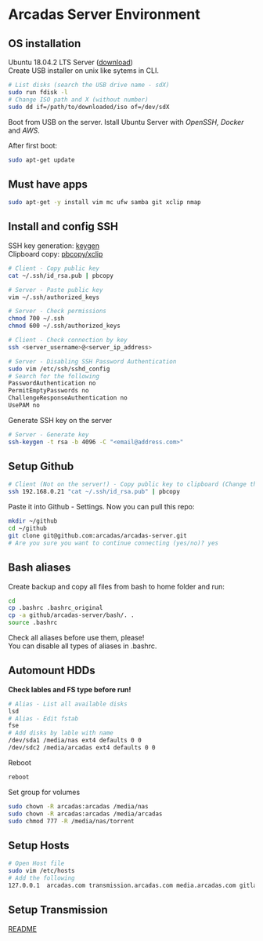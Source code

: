 # Arcadas Server Environment

## OS installation

Ubuntu 18.04.2 LTS Server ([download](https://ubuntu.com/download/server)) \
Create USB installer on unix like sytems in CLI.

```sh
# List disks (search the USB drive name - sdX)
sudo run fdisk -l
# Change ISO path and X (without number)
sudo dd if=/path/to/downloaded/iso of=/dev/sdX
```

Boot from USB on the server. Istall Ubuntu Server with *OpenSSH, Docker* and *AWS*.

After first boot:

```sh
sudo apt-get update
```

## Must have apps

```sh
sudo apt-get -y install vim mc ufw samba git xclip nmap
```

## Install and config SSH

SSH key generation: [keygen](https://www.ssh.com/ssh/keygen/) \
Clipboard copy: [pbcopy/xclip](https://programmer.help/blogs/terminal-copy-and-paste-xclip-clip-xsel-and-pbcopy-linux-mac-and-ubuntu.html)

```sh
# Client - Copy public key
cat ~/.ssh/id_rsa.pub | pbcopy
```

```sh
# Server - Paste public key
vim ~/.ssh/authorized_keys
```

```sh
# Server - Check permissions
chmod 700 ~/.ssh
chmod 600 ~/.ssh/authorized_keys
```

```sh
# Client - Check connection by key
ssh <server_username>@<server_ip_address>
```

```sh
# Server - Disabling SSH Password Authentication
sudo vim /etc/ssh/sshd_config
# Search for the following
PasswordAuthentication no
PermitEmptyPasswords no
ChallengeResponseAuthentication no
UsePAM no
```

Generate SSH key on the server

```sh
# Server - Generate key
ssh-keygen -t rsa -b 4096 -C "<email@address.com>"
```

## Setup Github

```sh
# Client (Not on the server!) - Copy public key to clipboard (Change the IP!)
ssh 192.168.0.21 "cat ~/.ssh/id_rsa.pub" | pbcopy
```

Paste it into Github - Settings. Now you can pull this repo:

```sh
mkdir ~/github
cd ~/github
git clone git@github.com:arcadas/arcadas-server.git
# Are you sure you want to continue connecting (yes/no)? yes
```

## Bash aliases

Create backup and copy all files from bash to home folder and run:

```sh
cd
cp .bashrc .bashrc_original
cp -a github/arcadas-server/bash/. .
source .bashrc
```

Check all aliases before use them, please! \
You can disable all types of aliases in .bashrc.

## Automount HDDs

__Check lables and FS type before run!__

```sh
# Alias - List all available disks
lsd
# Alias - Edit fstab
fse
# Add disks by lable with name
/dev/sda1 /media/nas ext4 defaults 0 0
/dev/sdc2 /media/arcadas ext4 defaults 0 0
```

Reboot
```sh
reboot
```

Set group for volumes
```sh
sudo chown -R arcadas:arcadas /media/nas
sudo chown -R arcadas:arcadas /media/arcadas
sudo chmod 777 -R /media/nas/torrent
```

## Setup Hosts

```sh
# Open Host file
sudo vim /etc/hosts
# Add the following
127.0.0.1  arcadas.com transmission.arcadas.com media.arcadas.com gitlab.arcadas.com cockpit.arcadas.com portainer.arcadas.com
```

## Setup Transmission

[README](transmission)
